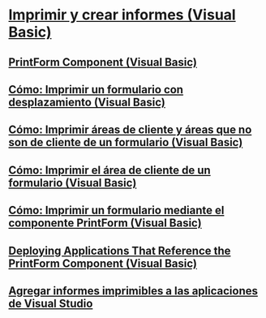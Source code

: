 # [Imprimir y crear informes (Visual Basic)](printing-and-reporting.md)
## [PrintForm Component (Visual Basic)](printform-component.md)
## [Cómo: Imprimir un formulario con desplazamiento (Visual Basic)](how-to-print-a-scrollable-form.md)
## [Cómo: Imprimir áreas de cliente y áreas que no son de cliente de un formulario (Visual Basic)](how-to-print-client-and-non-client-areas-of-a-form.md)
## [Cómo: Imprimir el área de cliente de un formulario (Visual Basic)](how-to-print-the-client-area-of-a-form.md)
## [Cómo: Imprimir un formulario mediante el componente PrintForm (Visual Basic)](how-to-print-a-form-by-using-the-printform-component.md)
## [Deploying Applications That Reference the PrintForm Component (Visual Basic)](deploying-applications-that-reference-the-printform-component.md)
## [Agregar informes imprimibles a las aplicaciones de Visual Studio](adding-printable-reports-to-visual-studio-applications.md)
